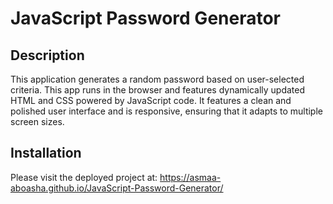 # JavaScript Password Generator

## Description 

This application generates a random password based on user-selected criteria. This app runs in the browser and features dynamically updated HTML and CSS powered by JavaScript code. It features a clean and polished user interface and is responsive, ensuring that it adapts to multiple screen sizes. 

## Installation

Please visit the deployed project at: https://asmaa-aboasha.github.io/JavaScript-Password-Generator/